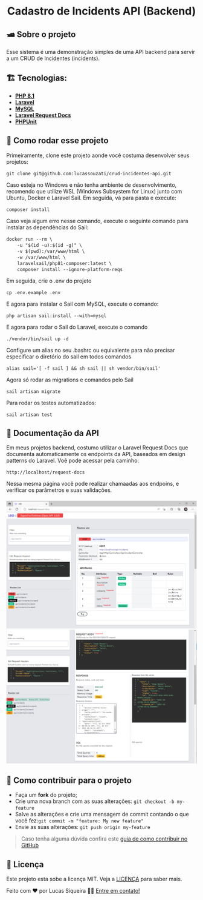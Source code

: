<h1 align="center">
    Cadastro de Incidents API (Backend)
</h1>

## 🛥️ Sobre o projeto
Esse sistema é uma demonstração simples de uma API backend para servir a um CRUD de Incidentes (incidents). 

## 🏗️ Tecnologias:
- **[PHP 8.1](https://www.php.net)**
- **[Laravel](https://laravel.com/)**
- **[MySQL](https://www.mysql.com/)**
- **[Laravel Request Docs](https://github.com/rakutentech/laravel-request-docs)**
- **[PHPUnit](https://phpunit.de)**

## 🚀 Como rodar esse projeto
Primeiramente, clone este projeto aonde você costuma desenvolver seus projetos:
```
git clone git@github.com:lucassouzati/crud-incidentes-api.git
```
Caso esteja no Windows e não tenha ambiente de desenvolvimento, recomendo que utilize WSL (Windows Subsystem for Linux) junto com Ubuntu, Docker e Laravel Sail. 
Em seguida, vá para pasta e execute:
```
composer install
```
Caso veja algum erro nesse comando, execute o seguinte comando para instalar as dependências do Sail:
```
docker run --rm \
    -u "$(id -u):$(id -g)" \
    -v $(pwd):/var/www/html \
    -w /var/www/html \
    laravelsail/php81-composer:latest \
    composer install --ignore-platform-reqs
```
Em seguida, crie o .env do projeto
```
cp .env.example .env
```
E agora para instalar o Sail com MySQL, execute o comando:
```
php artisan sail:install --with=mysql
```
E agora para rodar o Sail do Laravel, execute o comando
```
./vendor/bin/sail up -d
```
Configure um alias no seu .bashrc ou equivalente para não precisar especificar o diretório do sail em todos comandos
```
alias sail='[ -f sail ] && sh sail || sh vendor/bin/sail'
```
Agora só rodar as migrations e comandos pelo Sail
```
sail artisan migrate
```
Para rodar os testes automatizados:
```
sail artisan test
```
## 📖 Documentação da API

Em meus projetos backend, costumo utilizar o Laravel Request Docs que documenta automaticamente os endpoints da API, baseados em design patterns do Laravel. Voê pode acessar pela caminho:
```
http://localhost/request-docs
```
Nessa mesma página você pode realizar chamaadas aos endpoins, e verificar os parâmetros e suas validações.
<h4 align="center">
    <img title="Tela do Laravel Request Docs" src=".github/readme/request-docs.png" width="1024px" />
    <img title="Exemplo de teste com endpoint de post incidents" src=".github/readme/request-docs-result.png" width="1024px" />
</h4>

## 🤔 Como contribuir para o projeto

- Faça um **fork** do projeto;
- Crie uma nova branch com as suas alterações: `git checkout -b my-feature`
- Salve as alterações e crie uma mensagem de commit contando o que você fez:`git commit -m "feature: My new feature"`
- Envie as suas alterações: `git push origin my-feature`

> Caso tenha alguma dúvida confira este [guia de como contribuir no GitHub](https://github.com/firstcontributions/first-contributions)

## 📝 Licença

Este projeto esta sobe a licença MIT. Veja a [LICENÇA](https://opensource.org/licenses/MIT) para saber mais.

Feito com ❤️ por Lucas Siqueira 👋🏽 [Entre em contato!](https://www.linkedin.com/in/lucas-de-souza-siqueira-a6469952/)
